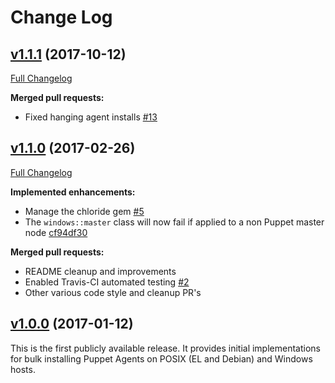 # Change Log

## [v1.1.1](https://github.com/puppetlabs/puppetlabs-pe_bulk_agent_install/tree/v1.1.1) (2017-10-12)
[Full Changelog](https://github.com/puppetlabs/puppetlabs-pe_bulk_agent_install/compare/v1.1.0...v1.1.1)

**Merged pull requests:**

- Fixed hanging agent installs [\#13](hthps://github.com/puppetlabs/puppetlabs-pe_bulk_agent_install/pull/13)

## [v1.1.0](https://github.com/puppetlabs/puppetlabs-pe_bulk_agent_install/tree/v1.1.0) (2017-02-26)
[Full Changelog](https://github.com/puppetlabs/puppetlabs-pe_bulk_agent_install/compare/v1.0.0...v1.1.0)

**Implemented enhancements:**

- Manage the chloride gem [\#5](https://github.com/puppetlabs/puppetlabs-pe_bulk_agent_install/issues/5)
- The `windows::master` class will now fail if applied to a non Puppet master node [cf94df30](https://github.com/puppetlabs/puppetlabs-pe_bulk_agent_install/commit/cf94df30dd5bd9967af8625cd1626d8959be6e02)

**Merged pull requests:**

- README cleanup and improvements
- Enabled Travis-CI automated testing [\#2](https://github.com/puppetlabs/puppetlabs-pe_bulk_agent_install/pull/2)
- Other various code style and cleanup PR's

## [v1.0.0](https://github.com/puppetlabs/puppetlabs-pe_bulk_agent_install/tree/v1.0.0) (2017-01-12)

This is the first publicly available release. It provides initial implementations for bulk installing Puppet Agents on POSIX (EL and Debian) and Windows hosts.

